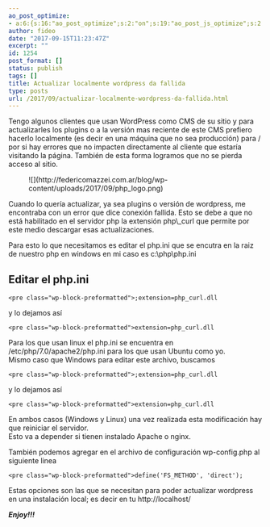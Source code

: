 ```yaml
---
ao_post_optimize:
- a:6:{s:16:"ao_post_optimize";s:2:"on";s:19:"ao_post_js_optimize";s:2:"on";s:20:"ao_post_css_optimize";s:2:"on";s:12:"ao_post_ccss";s:2:"on";s:16:"ao_post_lazyload";s:2:"on";s:15:"ao_post_preload";s:0:"";}
author: fideo
date: "2017-09-15T11:23:47Z"
excerpt: ""
id: 1254
post_format: []
status: publish
tags: []
title: Actualizar localmente wordpress da fallida
type: posts
url: /2017/09/actualizar-localmente-wordpress-da-fallida.html
---
```

Tengo algunos clientes que usan WordPress como CMS de su sitio y para actualizarles los plugins o a la versión mas reciente de este CMS prefiero hacerlo localmente (es decir en una máquina que no sea producción) para / por si hay errores que no impacten directamente al cliente que estaría visitando la página. También de esta forma logramos que no se pierda acceso al sitio.

<div class="wp-block-image"><figure class="alignleft">![](http://federicomazzei.com.ar/blog/wp-content/uploads/2017/09/php_logo.png)</figure></div>Cuando lo quería actualizar, ya sea plugins o versión de wordpress, me encontraba con un error que dice conexión fallida. Esto se debe a que no está habilitado en el servidor php la extensión php\_curl que permite por este medio descargar esas actualizaciones.

Para esto lo que necesitamos es editar el php.ini que se encutra en la raiz de nuestro php en windows en mi caso es c:\\php\\php.ini

Editar el php.ini
-----------------

```
<pre class="wp-block-preformatted">;extension=php_curl.dll
```

y lo dejamos así

```
<pre class="wp-block-preformatted">extension=php_curl.dll
```

Para los que usan linux el php.ini se encuentra en /etc/php/7.0/apache2/php.ini para los que usan Ubuntu como yo.  
Mismo caso que Windows para editar este archivo, buscamos

```
<pre class="wp-block-preformatted">;extension=php_curl.dll
```

y lo dejamos así

```
<pre class="wp-block-preformatted">extension=php_curl.dll
```

En ambos casos (Windows y Linux) una vez realizada esta modificación hay que reiniciar el servidor.  
Esto va a depender si tienen instalado Apache o nginx.

También podemos agregar en el archivo de configuración wp-config.php al siguiente linea

```
<pre class="wp-block-preformatted">define('FS_METHOD', 'direct');
```

Estas opciones son las que se necesitan para poder actualizar wordpress en una instalación local; es decir en tu http://localhost/

***Enjoy!!!***
